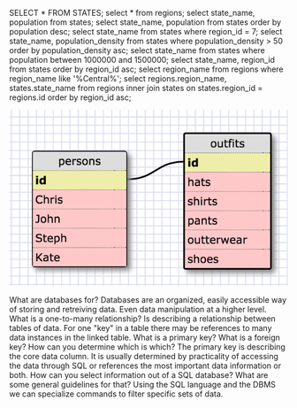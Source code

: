 SELECT * FROM STATES;
select * from regions;
select state_name, population from states;
select state_name, population from states order by population desc;
select state_name from states where region_id = 7;
select state_name, population_density from states where population_density > 50 order by population_density asc;
select state_name from states where population between 1000000 and 1500000;
select state_name, region_id from states order by region_id asc;
select region_name from regions where region_name like '%Central%';
select regions.region_name, states.state_name from regions inner join states on states.region_id = regions.id order by region_id asc;

![schema](screenshot.png "Persons | Outfit Schema")

What are databases for?
Databases are an organized, easily accessible way of storing and retreiving data. Even data manipulation at a higher level.
What is a one-to-many relationship?
Is describing a relationship between tables of data. For one "key" in a table there may be references to many data instances in the linked table.
What is a primary key? What is a foreign key? How can you determine which is which?
The primary key is describing the core data column. It is usually determined by practicality of accessing the data through SQL or references the most important data information or both.
How can you select information out of a SQL database? What are some general guidelines for that?
Using the SQL language and the DBMS we can specialize commands to filter specific sets of data.